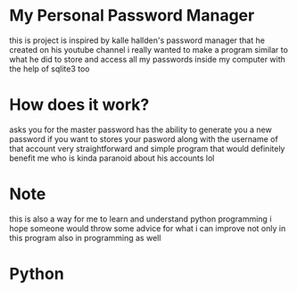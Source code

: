 # My Personal Password Manager
this is project is inspired by kalle hallden's password manager that he created on his
youtube channel
i really wanted to make a program similar to what he did to store and access all my passwords inside my computer with the help of sqlite3 too  

# How does it work?
asks you for the master password
has the ability to generate you a new password if you want to
stores your pasword along with the username of that account
very straightforward and simple program that would definitely benefit me
who is kinda paranoid about his accounts lol

# Note
this is also a way for me to learn and understand python programming
i hope someone would throw some advice for what i can improve not only in this
program also in programming as well


# Python